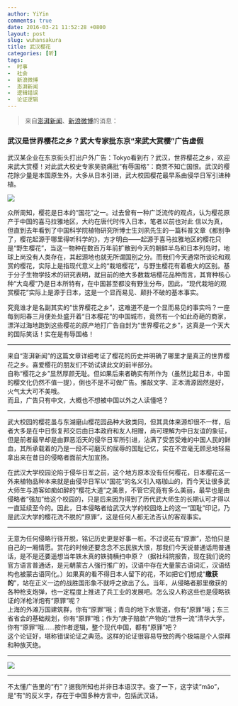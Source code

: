 ```yaml
---
author: YiYin
comments: true
date: 2016-03-21 11:52:28 +0800
layout: post
slug: wuhansakura
title: 武汉樱花
categories: [听]
tags:
-  时事
-  社会
-  新浪微博
-  澎湃新闻
-  逻辑错误
-  论证逻辑
---
```

<div class="quote"> <blockquote>
    	来自<a href="http://www.thepaper.cn/newsDetail_forward_1446436">澎湃新闻</a>、<a href="http://weibo.com/5044281310/DnfpSBqIJ?ref=home&rid=13_0_1_2669688681367230032&type=comment#_rnd1458532409479">新浪微博</a>的消息：
    </blockquote>
</div>

### 武汉是世界樱花之乡？武大专家批东京“来武大赏樱”广告虚假

武汉某企业在东京街头打出户外广告：Tokyo看到冇？武汉，世界樱花之乡，欢迎来武大赏樱！对此武大校史专家吴骁痛批“有辱国格”：商贾不知亡国恨。武汉的樱花除少量是本国原生外，大多从日本引进，武大校园樱花最早系由侵华日军引进种植。

![](http://image.thepaper.cn/www/image/4/836/585.jpg)

众所周知，樱花是日本的“国花”之一。过去曾有一种广泛流传的观点，认为樱花原产于中国的喜马拉雅地区，大约在唐代时传入日本，笔者以前也对此 信以为真，但直到去年看到了中国科学院植物研究所博士生刘夙先生的一篇科普文章《都别争了，樱花起源于哪里得听科学的》，方才明白——起源于喜马拉雅地区的樱花只是“野生樱花”，当这一物种在数百万年前扩散到今天的朝鲜半岛和日本列岛时，地球上尚没有人类存在，其起源地也就无所谓国别之分。而我们今天通常所谈论和观赏的樱花，实际上是指现代意义上的“栽培樱花”，与野生樱花有着极大的区别。基于分子生物学技术的研究表明，就目前的绝大多数栽培樱花品种而言，其育种核心种“大岛樱”乃是日本所特有，在中国甚至都没有野生分布，因此，“现代栽培的观赏樱花”实际上是源于日本，这是一个显而易见、颠扑不破的基本事实。

究竟谁才是名副其实的“世界樱花之乡”，这难道不是一个显而易见的事实吗？一座每到阳春三月便处处盛开着“日本樱花”的中国城市，竟然有一个如此奇葩的商家，漂洋过海地跑到这些樱花的原产地打广告自封为“世界樱花之乡”，这真是一个天大的国际笑话！实在是有辱国格！

<hr/>
<div class="commentsonquote">
<div class="yiyin">来自“澎湃新闻”的这篇文章详细考证了樱花的历史并明确了哪里才是真正的世界樱花之乡。喜爱樱花的朋友们不妨试读此文的前半部分。<br/>
自称“樱花之乡”显然厚颜无耻。但如果后来者确实有所作为（虽然比起日本，中国的樱文化仍然不值一提），倒也不是不可做广告。推敲文字、正本清源固然是好，火气太大可不美哦。<br/>
而且，广告只有中文，大概也不想被中国以外之人读懂吧？
</div>
</div>
<hr/>
武大校园的樱花虽与东湖磨山樱花园品种大致类同，但其具体来源却很不一样，后者大多是在中日恢复邦交后由日本政府和友人相赠，尚可理解为中日友谊的象征，但是前者最早却是由罪恶滔天的侵华日军所引进，沾满了受苦受难的中国人民的鲜血，其所承载着的乃是一段不可磨灭的屈辱的国耻记忆，实在不宜毫无顾忌地轻易拿出来在昔日的侵略者面前大加宣扬。

在武汉大学校园沦陷于侵华日军之前，这个地方原本没有任何樱花，日本樱花这一外来植物品种本来就是由侵华日军以“国花”的名义引入珞珈山的，而今天让很多武大师生与游客如痴如醉的“樱花大道”之美景，不管它究竟有多么美丽，最早也是由侵略者“强加”给这个校园的，只是后来因为得到了历代武大师生的长期认可才得以一直延续至今的。因此，日本侵略者给武汉大学的校园烙上的这一“国耻”印记，乃是武汉大学的樱花洗不脱的“原罪”，这是任何人都无法否认的客观事实。

<hr/>
<div class="commentsonquote">
<div class="yiyin">无意为任何侵略行径开脱，铭记历史更是好事一桩。不过说花有“原罪”，恐怕只是自己的一厢情愿。赏花的时候还要念念不忘民族大恨，那我们今天说普通话用普通话，是不是还要遥想当年铁木真的铁骑横扫中原？（据社科院报告，现在我们说的官方语言普通话，是元朝蒙古人强行推广的，汉语中存在大量蒙古语词汇，汉语结构也被蒙古语同化。）如果真的看不得日本人留下的花，不如把它们想成“<b>缴获的</b>”，站在正义一边的战胜国形象不就呼之欲出了么。当年，从侵略者那里缴获的各种枪支炮弹，也一定程度上推进了兵工业的发展吧。怎么没人称这些也是侵略铁证的洋枪洋炮有“原罪”呢？<br/>
上海的外滩万国建筑群，你有“原罪”哦；青岛的地下水管道，你有“原罪”哦；东三省省会的基础规划，你有“原罪”哦；作为“庚子赔款”产物的“世界一流”清华大学，你有“原罪”哦……按作者逻辑，整个现代中国，都有“原罪”吧？
</div><div class="yizi">这个论证好，堪称错误论证之典范。这样的论证很容易导致的两个极端是个人崇拜和种族灭绝。</div>
</div>
<hr/>
<img src="http://image.thepaper.cn/www/image/4/836/586.jpg">

<hr/>
<div class="commentsonquote">
<div class="yiyin">不太懂广告里的“冇”？据我所知也并非日本语汉字。查了一下，这字读“mǎo”，是“有”的反义字，存在于中国多种方言中，包括武汉话。
</div>
</div>

